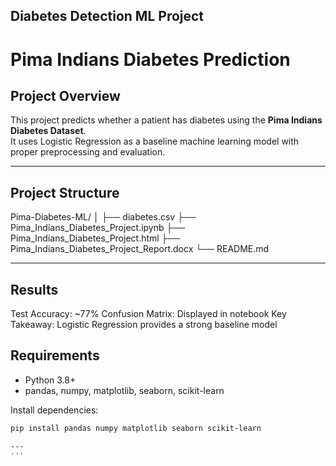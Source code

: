 ## Diabetes Detection ML Project
# Pima Indians Diabetes Prediction

## Project Overview
This project predicts whether a patient has diabetes using the **Pima Indians Diabetes Dataset**.  
It uses Logistic Regression as a baseline machine learning model with proper preprocessing and evaluation.

---

## Project Structure
Pima-Diabetes-ML/
│
├── diabetes.csv
├── Pima_Indians_Diabetes_Project.ipynb
├── Pima_Indians_Diabetes_Project.html
├── Pima_Indians_Diabetes_Project_Report.docx
└── README.md


---

## Results

Test Accuracy: ~77%
Confusion Matrix: Displayed in notebook
Key Takeaway: Logistic Regression provides a strong baseline model 

## Requirements
- Python 3.8+
- pandas, numpy, matplotlib, seaborn, scikit-learn

Install dependencies:
```bash
pip install pandas numpy matplotlib seaborn scikit-learn

---
'''



